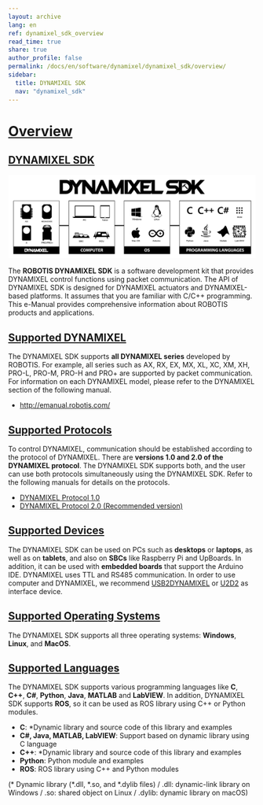 ```yaml
---
layout: archive
lang: en
ref: dynamixel_sdk_overview
read_time: true
share: true
author_profile: false
permalink: /docs/en/software/dynamixel/dynamixel_sdk/overview/
sidebar:
  title: DYNAMIXEL SDK
  nav: "dynamixel_sdk"
---
```


# [Overview](#overview)

## [DYNAMIXEL SDK](#dynamixel-sdk)

![](/assets/images/sw/sdk/dynamixel_sdk/overview/dynamixel_sdk_concept_logo.jpg)

The **ROBOTIS DYNAMIXEL SDK** is a software development kit that provides DYNAMIXEL control functions using packet communication. The API of DYNAMIXEL SDK is designed for DYNAMIXEL actuators and DYNAMIXEL-based platforms. It assumes that you are familiar with C/C++ programming. This e-Manual provides comprehensive information about ROBOTIS products and applications.

## [Supported DYNAMIXEL](#supported-dynamixels)

The DYNAMIXEL SDK supports **all DYNAMIXEL series** developed by ROBOTIS. For example, all series such as AX, RX, EX, MX, XL, XC, XM, XH, PRO-L, PRO-M, PRO-H and PRO+ are supported by packet communication. For information on each DYNAMIXEL model, please refer to the DYNAMIXEL section of the following manual.

- http://emanual.robotis.com/

## [Supported Protocols](#supported-protocols)

To control DYNAMIXEL, communication should be established according to the protocol of DYNAMIXEL. There are **versions 1.0 and 2.0 of the DYNAMIXEL protocol**. The DYNAMIXEL SDK supports both, and the user can use both protocols simultaneously using the DYNAMIXEL SDK. Refer to the following manuals for details on the protocols.

- [DYNAMIXEL Protocol 1.0](http://emanual.robotis.com/docs/en/dxl/protocol1/)
- [DYNAMIXEL Protocol 2.0 (Recommended version)](http://emanual.robotis.com/docs/en/dxl/protocol2/)

## [Supported Devices](#supported-devices)

The DYNAMIXEL SDK can be used on PCs such as **desktops** or **laptops**, as well as on **tablets**, and also on **SBCs** like Raspberry Pi and UpBoards. In addition, it can be used with **embedded boards** that support the Arduino IDE. DYNAMIXEL uses TTL and RS485 communication. In order to use computer and DYNAMIXEL, we recommend [USB2DYNAMIXEL](http://emanual.robotis.com/docs/en/parts/interface/usb2dynamixel/) or [U2D2](http://emanual.robotis.com/docs/en/parts/interface/u2d2/) as interface device.

## [Supported Operating Systems](#supported-operating-systems)

The DYNAMIXEL SDK supports all three operating systems: **Windows**, **Linux**, and **MacOS**.

## [Supported Languages](#supported-languages)

The DYNAMIXEL SDK supports various programming languages like **C**, **C++**, **C#**, **Python**, **Java**, **MATLAB** and **LabVIEW**. In addition, DYNAMIXEL SDK supports **ROS**, so it can be used as ROS library using C++ or Python modules.

- **C**: *Dynamic library and source code of this library and examples
- **C#, Java, MATLAB, LabVIEW**: Support based on dynamic library using C language
- **C++**: *Dynamic library and source code of this library and examples
- **Python**: Python module and examples
- **ROS**:  ROS library using C++ and Python modules

(* Dynamic library (*.dll, *.so, and *.dylib files) / .dll: dynamic-link library on Windows / .so: shared object on Linux / .dylib: dynamic library on macOS)
